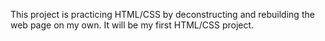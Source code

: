 This project is practicing HTML/CSS by deconstructing and rebuilding the web page on my own. It will be my first HTML/CSS project.